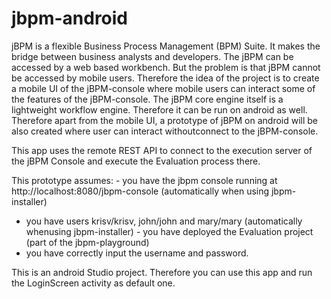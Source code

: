 # jbpm-android


jBPM is a flexible Business Process Management (BPM) Suite. It makes the bridge between business analysts and developers.
The jBPM can be accessed by a web based workbench. But the problem is that jBPM cannot be accessed by mobile users. Therefore
the idea of the project is to create a mobile UI of the jBPM-console where mobile users can interact some of the features of 
the jBPM-console. 
The jBPM core engine itself is a lightweight workflow engine. Therefore it can be run on android as well. Therefore apart 
from the mobile UI, a prototype of jBPM on android will be also created where user can interact withoutconnect to the 
jBPM-console.   

This app uses the remote REST API to connect to the execution server of the jBPM Console and execute the Evaluation process there.
 
 This prototype assumes: - you have the jbpm console running at
 http://localhost:8080/jbpm-console (automatically when using jbpm-installer)
  - you have users krisv/krisv, john/john and mary/mary (automatically whenusing jbpm-installer) - you have deployed the Evaluation project (part of the jbpm-playground)
  - you have correctly input the username and password.

This is an android Studio project.
Therefore you can use this app and run the LoginScreen activity as default one.
 
